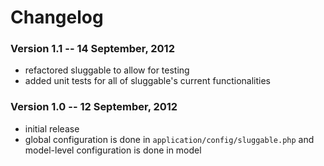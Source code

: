 # Changelog


### Version 1.1 -- 14 September, 2012

- refactored sluggable to allow for testing
- added unit tests for all of sluggable's current functionalities

### Version 1.0 -- 12 September, 2012

- initial release
- global configuration is done in `application/config/sluggable.php` and
  model-level configuration is done in model